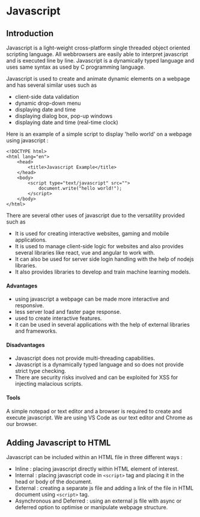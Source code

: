 # Javascript

## Introduction

Javascript is a light-weight cross-platform single threaded object oriented scripting language. All webbrowsers are easily able to interpret javascript and is executed line by line. Javascript is a dynamically typed language and uses same syntax as used by C programming language.  

Javascript is used to create and animate dynamic elements on a webpage and has several similar uses such as
* client-side data validation
* dynamic drop-down menu
* displaying date and time
* displaying dialog box, pop-up windows
* displaying date and time (real-time clock)

Here is an example of a simple script to display 'hello world' on a webpage using javascript :  

    <!DOCTYPE html>
    <html lang="en">
        <head>
            <title>Javascript Example</title>
        </head>
        <body>
            <script type="text/javascript" src="">
                document.write("hello world!");
            </script>
        </body>
    </html>  

There are several other uses of javascript due to the versatility provided such as 
- It is used for creating interactive websites, gaming and mobile applications.  
- It is used to manage client-side logic for websites and also provides several libraries like react, vue and angular to work with.  
- It can also be used for server side login handling with the help of nodejs libraries.  
- It also provides libraries to develop and train machine learning models.  

#### Advantages

- using javascript a webpage can be made more interactive and responsive.
- less server load and faster page response.
- used to create interactive features.
- it can be used in several applications with the help of external libraries and frameworks.

#### Disadvantages

- Javascript does not provide multi-threading capabilities.
- Javascript is a dynamically typed language and so does not provide strict type checking.
- There are security risks involved and can be exploited for XSS for injecting malacious scripts.

#### Tools

A simple notepad or text editor and a browser is required to create and execute javascript. We are using VS Code as our text editor and Chrome as our browser.

## Adding Javascript to HTML

Javascript can be included within an HTML file in three different ways :  
- Inline : placing javascript directly within HTML element of interest.
- Internal : placing javascript code in `<script>` tag and placing it in the head or body of the document.
- External : creating a separate js file and adding a link of the file in HTML document using `<script>` tag. 
- Asynchronous and Deferred : using an external js file with async or deferred option to optimise or manipulate webpage structure.  









